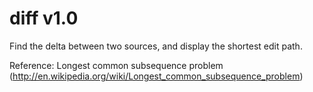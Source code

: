 diff v1.0
=========

Find the delta between two sources, and display the shortest edit path.

Reference: Longest common subsequence problem (http://en.wikipedia.org/wiki/Longest_common_subsequence_problem)
